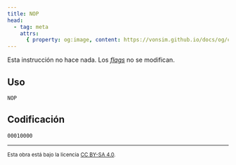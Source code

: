 ```yaml
---
title: NOP
head:
  - tag: meta
    attrs:
      { property: og:image, content: https://vonsim.github.io/docs/og/cpu/instructions/nop.png }
---
```


Esta instrucción no hace nada. Los [_flags_](/VonSim8/docs/cpu/#flags) no se modifican.

## Uso

```vonsim
NOP
```

## Codificación

`00010000`

---

<small>Esta obra está bajo la licencia <a target="_blank" rel="license noopener noreferrer" href="http://creativecommons.org/licenses/by-sa/4.0/">CC BY-SA 4.0</a>.</small>
